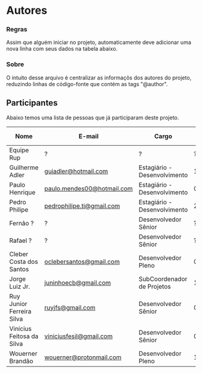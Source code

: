 Autores
=======

### Regras

Assim que alguém iniciar no projeto, automaticamente deve adicionar uma nova linha com seus dados na tabela abaixo.

### Sobre

O intuito desse arquivo é centralizar as informaçõs dos autores do projeto, reduzindo linhas de código-fonte que contém as tags "@author".

## Participantes

Abaixo temos uma lista de pessoas que já participaram deste projeto.

Nome                      |  E-mail                    |  Cargo                       | Data de Entrada | Data de Saída  | Empresa 
------------------------- | -------------------------- | ---------------------------- | --------------- | -------------- | --------------------
Equipe Rup                |           ?                |            ?                 |      ?          | ~2010          | Equipe Politec
Guilherme Adler           | guiadler@hotmail.com       | Estagiário - Desenvolvimento | 18/07/2016      | Atuando        | Estagiário do MINC
Paulo Henrique            | paulo.mendes00@hotmail.com | Estagiário - Desenvolvimento | 01/11/2016      | Atuando        | Estagiário do MINC
Pedro Philipe             | pedrophilipe.ti@gmail.com  | Estagiário - Desenvolvimento | 20/10/2015      | Atuando        | Estagiário do MINC
Fernão ?                  |           ?                | Desenvolvedor Sênior         | ?               | Atuando        | HEPTA - Sustentação
Rafael ?                  |           ?                | Desenvolvedor Sênior         | ?               | Atuando        | HEPTA - Sustentação
Cleber Costa dos Santos   | oclebersantos@gmail.com    | Desenvolvedor Pleno          | 03/10/2016      | Atuando        | UFABC - LABLIVRE
Jorge Luiz Jr.            | juninhoecb@gmail.com       | SubCoordenador de Projetos   | 15/06/2016      | Atuando        | UFABC - LABLIVRE
Ruy Junior Ferreira Silva | ruyjfs@gmail.com           | Desenvolvedor Sênior         | 01/08/2016      | Atuando        | UFABC - LABLIVRE
Vinícius Feitosa da Silva | viniciusfesil@gmail.com    | Desenvolvedor Sênior         | 01/08/2016      | Atuando        | UFABC - LABLIVRE
Wouerner Brandão          | wouerner@protonmail.com    | Desenvolvedor Pleno          | 19/05/2016      | Atuando        | UFABC - LABLIVRE